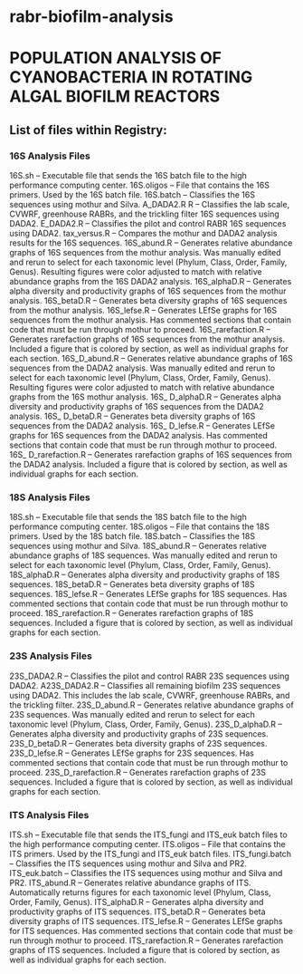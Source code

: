 # rabr-biofilm-analysis
# POPULATION ANALYSIS OF CYANOBACTERIA IN ROTATING ALGAL BIOFILM REACTORS

## List of files within Registry:
### 16S Analysis Files
16S.sh – Executable file that sends the 16S batch file to the high performance computing center.
16S.oligos – File that contains the 16S primers. Used by the 16S batch file.
16S.batch – Classifies the 16S sequences using mothur and Silva.
A_DADA2.R R – Classifies the lab scale, CVWRF, greenhouse RABRs, and the trickling filter 16S sequences using DADA2.
E_DADA2.R – Classifies the pilot and control RABR 16S sequences using DADA2.
tax_versus.R – Compares the mothur and DADA2 analysis results for the 16S sequences.
16S_abund.R – Generates relative abundance graphs of 16S sequences from the mothur analysis. Was manually edited and rerun to select for each taxonomic level (Phylum, Class, Order, Family, Genus). Resulting figures were color adjusted to match with relative abundance graphs from the 16S DADA2 analysis.
16S_alphaD.R – Generates alpha diversity and productivity graphs of 16S sequences from the mothur analysis.
16S_betaD.R – Generates beta diversity graphs of 16S sequences from the mothur analysis.
16S_lefse.R – Generates LEfSe graphs for 16S sequences from the mothur analysis. Has commented sections that contain code that must be run through mothur to proceed.
16S_rarefaction.R – Generates rarefaction graphs of 16S sequences from the mothur analysis. Included a figure that is colored by section, as well as individual graphs for each section.
16S_D_abund.R – Generates relative abundance graphs of 16S sequences from the DADA2 analysis. Was manually edited and rerun to select for each taxonomic level (Phylum, Class, Order, Family, Genus). Resulting figures were color adjusted to match with relative abundance graphs from the 16S mothur analysis.
16S_ D_alphaD.R – Generates alpha diversity and productivity graphs of 16S sequences from the DADA2 analysis.
16S_ D_betaD.R – Generates beta diversity graphs of 16S sequences from the DADA2 analysis.
16S_ D_lefse.R – Generates LEfSe graphs for 16S sequences from the DADA2 analysis. Has commented sections that contain code that must be run through mothur to proceed.
16S_ D_rarefaction.R – Generates rarefaction graphs of 16S sequences from the DADA2 analysis. Included a figure that is colored by section, as well as individual graphs for each section.
### 18S Analysis Files
18S.sh – Executable file that sends the 18S batch file to the high performance computing center.
18S.oligos – File that contains the 18S primers. Used by the 18S batch file.
18S.batch – Classifies the 18S sequences using mothur and Silva.
18S_abund.R – Generates relative abundance graphs of 18S sequences. Was manually edited and rerun to select for each taxonomic level (Phylum, Class, Order, Family, Genus).
18S_alphaD.R – Generates alpha diversity and productivity graphs of 18S sequences.
18S_betaD.R – Generates beta diversity graphs of 18S sequences.
18S_lefse.R – Generates LEfSe graphs for 18S sequences. Has commented sections that contain code that must be run through mothur to proceed.
18S_rarefaction.R – Generates rarefaction graphs of 18S sequences. Included a figure that is colored by section, as well as individual graphs for each section.
### 23S Analysis Files
23S_DADA2.R – Classifies the pilot and control RABR 23S sequences using DADA2.
A23S_DADA2.R – Classifies all remaining biofilm 23S sequences using DADA2. This includes the lab scale, CVWRF, greenhouse RABRs, and the trickling filter.
23S_D_abund.R – Generates relative abundance graphs of 23S sequences. Was manually edited and rerun to select for each taxonomic level (Phylum, Class, Order, Family, Genus).
23S_D_alphaD.R – Generates alpha diversity and productivity graphs of 23S sequences.
23S_D_betaD.R – Generates beta diversity graphs of 23S sequences.
23S_D_lefse.R – Generates LEfSe graphs for 23S sequences. Has commented sections that contain code that must be run through mothur to proceed.
23S_D_rarefaction.R – Generates rarefaction graphs of 23S sequences. Included a figure that is colored by section, as well as individual graphs for each section.
### ITS Analysis Files
ITS.sh – Executable file that sends the ITS_fungi and ITS_euk batch files to the high performance computing center.
ITS.oligos – File that contains the ITS primers. Used by the ITS_fungi and ITS_euk batch files.
ITS_fungi.batch – Classifies the ITS sequences using mothur and Silva and PR2.
ITS_euk.batch – Classifies the ITS sequences using mothur and Silva and PR2.
ITS_abund.R – Generates relative abundance graphs of ITS. Automatically returns figures for each taxonomic level (Phylum, Class, Order, Family, Genus).
ITS_alphaD.R – Generates alpha diversity and productivity graphs of ITS sequences.
ITS_betaD.R – Generates beta diversity graphs of ITS sequences.
ITS_lefse.R – Generates LEfSe graphs for ITS sequences. Has commented sections that contain code that must be run through mothur to proceed.
ITS_rarefaction.R – Generates rarefaction graphs of ITS sequences. Included a figure that is colored by section, as well as individual graphs for each section.
